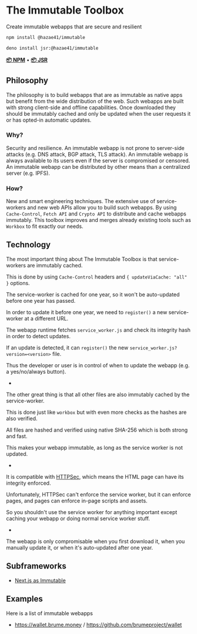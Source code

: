 # The Immutable Toolbox

Create immutable webapps that are secure and resilient

```bash
npm install @hazae41/immutable
```

```bash
deno install jsr:@hazae41/immutable
```

[**📦 NPM**](https://www.npmjs.com/package/@hazae41/immutable) • [**📦 JSR**](https://jsr.io/@hazae41/immutable)

## Philosophy

The philosophy is to build webapps that are as immutable as native apps but benefit from the wide distribution of the web. Such webapps are built with strong client-side and offline capabilities. Once downloaded they should be immutably cached and only be updated when the user requests it or has opted-in automatic updates.

### Why?

Security and resilience. An immutable webapp is not prone to server-side attacks (e.g. DNS attack, BGP attack, TLS attack). An immutable webapp is always available to its users even if the server is compromised or censored. An immutable webapp can be distributed by other means than a centralized server (e.g. IPFS).

### How?

New and smart engineering techniques. The extensive use of service-workers and new web APIs allow you to build such webapps. By using `Cache-Control`, `Fetch API` and `Crypto API` to distribute and cache webapps immutably. This toolbox improves and merges already existing tools such as `Workbox` to fit exactly our needs.

## Technology

The most important thing about The Immutable Toolbox is that service-workers are immutably cached.

This is done by using `Cache-Control` headers and `{ updateViaCache: "all" }` options.

The service-worker is cached for one year, so it won't be auto-updated before one year has passed.

In order to update it before one year, we need to `register()` a new service-worker at a different URL.

The webapp runtime fetches `service_worker.js` and check its integrity hash in order to detect updates.

If an update is detected, it can `register()` the new `service_worker.js?version=<version>` file.

Thus the developer or user is in control of when to update the webapp (e.g. a yes/no/always button).

-

The other great thing is that all other files are also immutably cached by the service-worker.

This is done just like `workbox` but with even more checks as the hashes are also verified.

All files are hashed and verified using native SHA-256 which is both strong and fast.

This makes your webapp immutable, as long as the service worker is not updated.

-

It is compatible with [HTTPSec](https://github.com/hazae41/httpsec), which means the HTML page can have its integrity enforced.

Unfortunately, HTTPSec can't enforce the service worker, but it can enforce pages, and pages can enforce in-page scripts and assets.

So you shouldn't use the service worker for anything important except caching your webapp or doing normal service worker stuff.

-

The webapp is only compromisable when you first download it, when you manually update it, or when it's auto-updated after one year.

## Subframeworks

- [Next.js as Immutable](https://github.com/hazae41/next-as-immutable)

## Examples

Here is a list of immutable webapps

- https://wallet.brume.money / https://github.com/brumeproject/wallet

